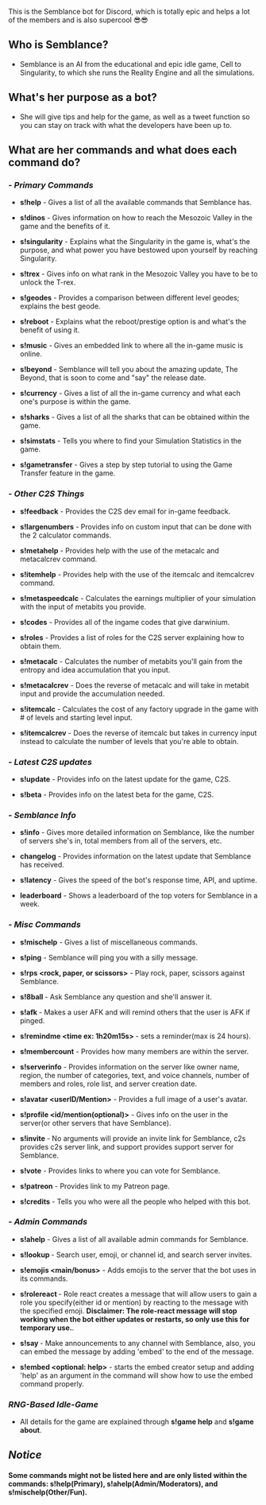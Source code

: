 This is the Semblance bot for Discord, which is totally epic and helps a lot of the members and is also supercool 😎😎

## **Who is Semblance?**

- Semblance is an AI from the educational and epic idle game, Cell to Singularity, to which she runs the Reality Engine and all the simulations.

## **What's her purpose as a bot?**

- She will give tips and help for the game, as well as a tweet function so you can stay on track with what the developers have been up to.

## **What are her commands and what does each command do?**

### - *Primary Commands*

+ **s!help** - Gives a list of all the available commands that Semblance has.

- **s!dinos** - Gives information on how to reach the Mesozoic Valley in the game and the benefits of it.

- **s!singularity** - Explains what the Singularity in the game is, what's the purpose, and what power you have bestowed upon yourself by reaching Singularity.

- **s!trex** - Gives info on what rank in the Mesozoic Valley you have to be to unlock the T-rex.

- **s!geodes** - Provides a comparison between different level geodes; explains the best geode.

- **s!reboot** - Explains what the reboot/prestige option is and what's the benefit of using it.

- **s!music** - Gives an embedded link to where all the in-game music is online.

- **s!beyond** - Semblance will tell you about the amazing update, The Beyond, that is soon to come and "say" the release date.

- **s!currency** - Gives a list of all the in-game currency and what each one's purpose is within the game.

- **s!sharks** - Gives a list of all the sharks that can be obtained within the game.

- **s!simstats** - Tells you where to find your Simulation Statistics in the game.

- **s!gametransfer** - Gives a step by step tutorial to using the Game Transfer feature in the game.

### - *Other C2S Things*

- **s!feedback** - Provides the C2S dev email for in-game feedback.

- **s!largenumbers** - Provides info on custom input that can be done with the 2 calculator commands.

- **s!metahelp** - Provides help with the use of the metacalc and metacalcrev command.

- **s!itemhelp** - Provides help with the use of the itemcalc and itemcalcrev command.

- **s!metaspeedcalc** - Calculates the earnings multiplier of your simulation with the input of metabits you provide.

- **s!codes** - Provides all of the ingame codes that give darwinium.

- **s!roles** - Provides a list of roles for the C2S server explaining how to obtain them.

- **s!metacalc** - Calculates the number of metabits you'll gain from the entropy and idea accumulation that you input.

- **s!metacalcrev** - Does the reverse of metacalc and will take in metabit input and provide the accumulation needed.

- **s!itemcalc** - Calculates the cost of any factory upgrade in the game with # of levels and starting level input.

- **s!itemcalcrev** - Does the reverse of itemcalc but takes in currency input instead to calculate the number of levels that you're able to obtain.

### - *Latest C2S updates*

- **s!update** - Provides info on the latest update for the game, C2S.

- **s!beta** - Provides info on the latest beta for the game, C2S.

### - *Semblance Info*

- **s!info** - Gives more detailed information on Semblance, like the number of servers she's in, total members from all of the servers, etc.

- **changelog** - Provides information on the latest update that Semblance has received.

- **s!latency** - Gives the speed of the bot's response time, API, and uptime.

- **leaderboard** - Shows a leaderboard of the top voters for Semblance in a week.

### - *Misc Commands*

+ **s!mischelp** - Gives a list of miscellaneous commands.

- **s!ping** - Semblance will ping you with a silly message.

- **s!rps <rock, paper, or scissors>** - Play rock, paper, scissors against Semblance.

- **s!8ball <question>** - Ask Semblance any question and she'll answer it.

- **s!afk <reason>** - Makes a user AFK and will remind others that the user is AFK if pinged.

- **s!remindme <time ex: 1h20m15s> <reminder>** - sets a reminder(max is 24 hours).

- **s!membercount** - Provides how many members are within the server.

- **s!serverinfo** - Provides information on the server like owner name, region, the number of categories, text, and voice channels, number of members and roles, role list, and server creation date.

- **s!avatar <userID/Mention>** - Provides a full image of a user's avatar.

- **s!profile <id/mention(optional)>** - Gives info on the user in the server(or other servers that have Semblance).

- **s!invite <c2s or support>** - No arguments will provide an invite link for Semblance, c2s provides c2s server link, and support provides support server for Semblance.

- **s!vote** - Provides links to where you can vote for Semblance.

- **s!patreon** - Provides link to my Patreon page.

- **s!credits** - Tells you who were all the people who helped with this bot.

### - *Admin Commands*

+ **s!ahelp** - Gives a list of all available admin commands for Semblance.

- **s!lookup <ids or invite-link>** - Search user, emoji, or channel id, and search server invites.

- **s!emojis <main/bonus>** - Adds emojis to the server that the bot uses in its commands.

- **s!rolereact <emoji> <role> <message>** - Role react creates a message that will allow users to gain a role you specify(either id or mention) by reacting to the message with the specified emoji. **Disclaimer: The role-react message will stop working when the bot either updates or restarts, so only use this for temporary use.**.

- **s!say <channelMention> <message>** - Make announcements to any channel with Semblance, also, you can embed the message by adding 'embed' to the end of the message.

- **s!embed <optional: help>** - starts the embed creator setup and adding 'help' as an argument in the command will show how to use the embed command properly.

### *RNG-Based Idle-Game*
+ All details for the game are explained through **s!game help** and **s!game about**.

## *Notice*
#### Some commands might not be listed here and are only listed within the commands: **s!help**(Primary), **s!ahelp**(Admin/Moderators), and **s!mischelp**(Other/Fun).
